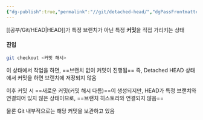 ```yaml
---
{"dg-publish":true,"permalink":"//git/detached-head/","dgPassFrontmatter":true}
---
```


[[공부/Git/HEAD\|HEAD]]가 특정 브랜치가 아닌 특정 **커밋**을 직접 가리키는 상태

#### 진입
```bash
git checkout <커밋 해시>
```

이 상태에서 작업을 하면, ==브랜치 없이 커밋이 진행됨==
즉, Detached HEAD 상태에서 커밋을 하면 브랜치에 저장되지 않음

이후 커밋 시 ==새로운 커밋(커밋 해시 다름)==이 생성되지만, HEAD가 특정 브랜치와 연결되어 있지 않은 상태이므로, ==브랜치 히스토리와 연결되지 않음==

물론 Git 내부적으로는 해당 커밋을 보관하고 있음
